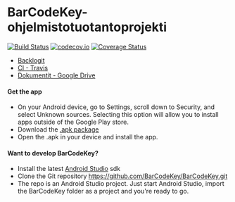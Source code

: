 # BarCodeKey-ohjelmistotuotantoprojekti
[![Build Status](https://travis-ci.org/BarCodeKey/BarCodeKey.svg?branch=master)](https://travis-ci.org/BarCodeKey/BarCodeKey) [![codecov.io](https://codecov.io/github/BarCodeKey/BarCodeKey/coverage.svg?branch=master)](https://codecov.io/github/BarCodeKey/BarCodeKey?branch=master) [![Coverage Status](https://coveralls.io/repos/BarCodeKey/BarCodeKey/badge.png?branch=master)](https://coveralls.io/r/BarCodeKey/BarCodeKey?branch=master)
- [Backlogit](https://docs.google.com/spreadsheet/ccc?key=0AqogwfYeUFLTdENOaFd0QkdEbEN1WHdiUnVRUVg5Nmc&usp=drive_web)
- [CI - Travis](https://travis-ci.org/BarCodeKey/BarCodeKey)
- [Dokumentit - Google Drive](https://drive.google.com/#folders/0B0pNPIMXhU0qVG55MDkwSF9XNWs)

#### Get the app
- On your Android device, go to Settings, scroll down to Security, and select Unknown sources. Selecting this option will allow you to install apps outside of the Google Play store.
- Download the [.apk package](https://github.com/BarCodeKey/BarCodeKey/tree/master/app/app-release.apk)
- Open the .apk in your device and install the app.

#### Want to develop BarCodeKey?
- Install the latest [Android Studio](https://developer.android.com/sdk/index.html) sdk
- Clone the Git repository https://github.com/BarCodeKey/BarCodeKey.git
- The repo is an Android Studio project. Just start Android Studio, import the BarCodeKey folder as a project and you're ready to go.
